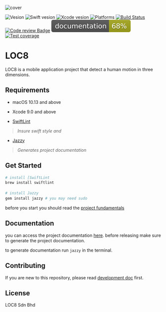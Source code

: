 
![cover](https://user-images.githubusercontent.com/6648552/34352047-24a21748-ea5b-11e7-8bb4-e3b2a5297d92.png)

![Vesion](https://img.shields.io/badge/vesion-0.0.1-157575.svg)
![Swift vesion](https://img.shields.io/badge/swift-4.2-orange.svg)
![Xcode vesion](https://img.shields.io/badge/xcode-10.1-blue.svg)
![Platforms](https://img.shields.io/badge/platforms-iOS|macOS-lightgray.svg)
[![Build Status](https://travis-ci.com/Marwan-Al-Masri/LOC8.svg?token=H9CZx6r8wEAXyxtfxAbz&branch=master)](https://travis-ci.com/Marwan-Al-Masri/LOC8)
[![Code review Badge](https://api.codacy.com/project/badge/Grade/487a286297ef436d8284fa4e1b4dbf17)](https://www.codacy.com?utm_source=github.com&amp;utm_medium=referral&amp;utm_content=Marwan-Al-Masri/LOC8&amp;utm_campaign=Badge_Grade)
![Documentation](./docs/badge.svg)
[![Test coverage](https://codecov.io/gh/Marwan-Al-Masri/LOC8/branch/master/graph/badge.svg?token=g1kcxuoSG6)](https://codecov.io/gh/Marwan-Al-Masri/LOC8)


<!-- ![Vesion](https://img.shields.io/badge/vesion-0.0.1-4B8A88.svg?style=for-the-badge&colorA=4B8A88&colorB=666666&logo=data%3Aimage%2Fpng%3Bbase64%2CiVBORw0KGgoAAAANSUhEUgAAABAAAAAQCAQAAAC1%2BjfqAAABEElEQVQoz32RsUoDQRCG%2F3hHStsk9oKNRrG28x0sjcXlwEqEmGCVE2xkBYsEco2FYOH5DDlRsNeLvbnUeQY%2Fi927nI1bzew%2FO%2F%2FON5IkiRq%2BKgefWjVdkyRahBgMIc3V7UqOyEmZEJOSMywV24pnMtplx10yEmstPIkrPpx0zJmLPokkfOudsyPhs87DzzcbkkSb3P5FdEndqwknhDy67IXABreMJAb0WXLHDXPOGUiMMLbAMJbos%2BSaCy455Z2exLgo6PIqccB9OUVCR%2BKtsGixYIsjtiXq1CUO6bDJgqbsIETMHGAPz0JnxlDCL0AlZOyVFvt88aQCYwX1lJiYKfMK6so2GgQYDAGNP%2FL%2F6%2F4F%2FzfGPZcqU20AAAAASUVORK5CYII%3D)
![Swift](https://img.shields.io/badge/swift-4.0-orange.svg?style=for-the-badge&colorA=F27E3F&colorB=666666&logo=data%3Aimage%2Fpng%3Bbase64%2CiVBORw0KGgoAAAANSUhEUgAAABAAAAAQCAQAAAC1%2BjfqAAAAyklEQVQoz63PPS9EURSF4Z0wGIkKxSQaOoUpadUkFNRCK3qt0E6inN8wrULr4w%2BoNCTiMjKJTuIrJplHc%2B84F43EW%2B21zpudfSL%2BjjHDv9WVZG6aLj%2BOR5hX6%2Bc1mclUGLVjRMNsnqs%2BnJZ3TDlWd2E1z1dYLisL7ux6tm8gwiVa389c0XWNczPecP%2FzJxt64AW8FvVEomzqKugU5bpDc%2Fk8aK8vPKgWyraetjMnnqQcfK1ekilz49FteuCQLUcy79paFiNUNOIf%2BARyG7AZEbNDrwAAAABJRU5ErkJggg%3D%3D)
![Xcode](https://img.shields.io/badge/xcode-9.2-blue.svg?style=for-the-badge&colorA=007EC6&colorB=666666&logo=data%3Aimage%2Fpng%3Bbase64%2CiVBORw0KGgoAAAANSUhEUgAAABAAAAAQCAMAAAAoLQ9TAAAAeFBMVEUAAAD%2F%2F%2F%2F%2F%2F%2F%2F%2F%2F%2F%2F%2F%2F%2F%2F%2F%2F%2F%2F%2F%2F%2F%2F%2F%2F%2F%2F%2F%2F%2F%2F%2F%2F%2F%2F%2F%2F%2F%2F%2F%2F%2F%2F%2F%2F%2F%2F%2F%2F%2F%2F%2F%2F%2F%2F%2F%2F%2F%2F%2F%2F%2F%2F%2F%2F%2F%2F%2F%2F%2F%2F%2F%2F%2F%2F%2F%2F%2F%2F%2F%2F%2F%2F%2F%2F%2F%2F%2F%2F%2F%2F%2F%2F%2F%2F%2F%2F%2F%2F%2F%2F%2F%2F%2F%2F%2F%2F%2F%2F%2F%2F%2F%2F%2F%2F%2F%2F%2F%2F%2F%2F%2F%2F%2F%2F%2F%2F%2F%2F%2F%2F%2F%2F%2F%2F%2F%2F%2F%2F%2F%2F%2F%2F%2F%2F%2F%2F%2F%2F%2F%2F%2F%2F%2F%2FGqOSsAAAAJ3RSTlMAAQIDBAUGBwwONj1CR01OT1JWYGdxiJeboKGirrDHycvW2t%2Fx9PV63T6GAAAAbklEQVR42n2LyRKCUAwEOyQquKEiKO57%2Fv8PLbGKl%2FJgnzKZHjpU1YxfMu1PWexPu2WK5PNx495O4qp4VJvbp%2FwyojlAjqTVZcYgZaO%2BgoTeXkcMkrD2MjwEuT8LJAilt3GRcfYpSmC1HfIfDf4bfu0EO9MjlBsAAAAASUVORK5CYII%3D)
![Platforms](https://img.shields.io/badge/platforms-iOS%20%7C%20macOS-lightgray.svg?style=for-the-badge&colorA=bbbbbb&colorB=666666&logo=data%3Aimage%2Fpng%3Bbase64%2CiVBORw0KGgoAAAANSUhEUgAAABAAAAAQCAMAAAAoLQ9TAAAAvVBMVEUAAAD%2F%2F%2F%2F%2F%2F%2F%2F%2F%2F%2F%2F%2F%2F%2F%2F%2F%2F%2F%2F%2F%2F%2F%2F%2F%2F%2F%2F%2F%2F%2F%2F%2F%2F%2F%2F%2F%2F%2F%2F%2F%2F%2F%2F%2F%2F%2F%2F%2F%2F%2F%2F%2F%2F%2F%2F%2F%2F%2F%2F6%2Bvr%2F%2F%2F%2F%2F%2F%2F%2F%2F%2F%2F%2F%2F%2F%2F%2F%2F%2F%2F%2F%2F%2F%2F%2F%2F%2F%2F%2F%2F%2F%2F%2F%2F%2F%2F%2F%2F%2F%2F%2F%2F%2F%2F%2F%2F%2F%2F%2F%2F%2F%2F%2F%2F%2F%2F%2F%2F%2F%2F%2F%2F%2F%2F%2F%2F%2F%2F%2F%2F%2F%2F%2F%2F%2F%2F%2F%2F%2F%2F%2F%2F%2F%2F%2F%2F%2F%2F%2F%2F%2F%2F%2F%2F%2F%2F%2F%2F%2F%2F%2F%2F%2F%2F%2F%2F%2F%2F%2F%2F%2F%2F%2F%2F%2F%2F%2F%2F%2F%2F%2F%2F%2F%2F%2F%2F%2F%2F%2F%2F%2F%2F%2F%2F%2F%2F%2F%2F%2F%2F%2F%2F%2F%2F%2F%2F%2F%2F%2F%2F%2F%2F%2F%2F%2F%2F%2F%2F%2F%2F%2F%2F%2F%2F%2F%2F%2F%2F%2F%2B%2Fv7%2F%2F%2F%2F%2B%2Fv7%2F%2F%2F%2FWsUcWAAAAPXRSTlMAAQIDBAUNFRcbHyYqLjA1ODg5O0JDTlRZXWVrbW5ygYSOkpaYo6uvsLLDycvN0ezv8PP19vf5%2Bvv8%2Ff7%2BWnDe8QAAAKdJREFUeNo9jtcWwjAMQxUIe%2B%2B9994QoOj%2FPwu7LehBJ7pxHCGQARpd%2FBW1MfQ5Qyy8NWJZXpMwUc0RIFOLV1bVfNloMLBTx8Nysic3JSEGU%2FJNkUd2dCTn0X1ezj0fHEGXtOio%2BngswQpoCwhfFHxQ54sq4QO%2FQvoYEPFbU7LBnI%2FfyCUF2VuU49PJN3cOEVEyZKitDapifN4NeovTOq09fJKwEIPmL3YMHFpcYhZKAAAAAElFTkSuQmCC)

[![Build Status](https://img.shields.io/badge/Build-Passing-brightgreen.svg?style=for-the-badge&logo=data%3Aimage%2Fpng%3Bbase64%2CiVBORw0KGgoAAAANSUhEUgAAABAAAAAQCAQAAAC1%2BjfqAAABO0lEQVQoz03RvUvVARjF8XOv9QcENQhF5FxtNYRLCG1Fv4roZSmjSQlbWgy5l6gwawuClgq3CEQaFLwRtoSktV10s8FeXCotpFvwafD%2B8p7x%2BT6cw3OeJEmiK0kcdMoJ%2B5NENVtSTRwwo9RrRzvxtsQxv7Gopm4RDGyStpVx37GkUFjChje6y%2Bjoc9MceOIZ%2FvrqtqLEI%2B3kDYyq29KU7Um8woo1LPuEj5r4gT%2B6kxjz2ahxYz4Y9NI79wzpsaK5GdGv5W7ikLNOGla4mNjpl0tJ7ND0zblEzSMP3DfoYeKMOaeT6DVkwrxrRszYo8e0G4a9MOVIWdVxs646bFJDw4LrrnjrTqIalSTR8NTz%2F%2Bf91LJuX6IrKomKx2204D1oKdpVp%2FS4bNoXNXWrbtlVzjtWEntdcN7uznf%2FAwm0MQFPK%2BzJAAAAAElFTkSuQmCC)](https://travis-ci.com/Marwan-Al-Masri/LOC8)
[![Codacy Badge](https://img.shields.io/badge/Review-B-brightgreen.svg?style=for-the-badge&logo=data%3Aimage%2Fpng%3Bbase64%2CiVBORw0KGgoAAAANSUhEUgAAABAAAAAQCAQAAAC1%2BjfqAAABP0lEQVQoFQXBMW%2BNUQAG4Od8996WRtOGgdoY%2FAAGkVQ6skpsjeFOYuxChIT0JzTXTzBaiIjYTEINRCPSoYPUoE2kQjS93zmv50FKCuwcq5P2IvPbs%2F1qTpKSghSod7JC20lyfLqStN1%2BDCnSUR8k%2BUZ%2Fqz6lHydJUtdJQT9Okvbp7xKQMr2S90lS7yKnspu0jz%2FmyCBdCmzNtA9tr7%2BJejtJji6TESmQGXI2s6SULNZr5fRgAwDIsPRZzsNs2xwBAEAG1EnSPncXnyd1QjoAAD36YQ7sZxMFABTyxW%2Ff7c3Dr0UyTAEyIgvw5wymy%2B1re%2Fe4IyUDUqC9aVvTq6DeT%2BoGWQI4vNBeJ0ldB%2Bn6Gxxdyn5e1kf0q0mS1CcgBeifJUny80SuJzmo9yAFKRlyeL6utVftbRYyV9f%2BnYN0%2FAcnmtIFYDjQTgAAAABJRU5ErkJggg%3D%3D)](https://www.codacy.com?utm_source=github.com&amp;utm_medium=referral&amp;utm_content=Marwan-Al-Masri/LOC8&amp;utm_campaign=Badge_Grade)
![Documentation](https://img.shields.io/badge/Documentation-69%25-yellowgreen.svg?style=for-the-badge&logo=data%3Aimage%2Fpng%3Bbase64%2CiVBORw0KGgoAAAANSUhEUgAAABAAAAAQCAQAAAC1%2BjfqAAAA%2FElEQVQoz6XRvyvtARzG8ef7PadMBoNylR8puqNJkZIBR0nZDgaDu5mO5dQtgxJl8LNkIKUsuuPNv2CzGW5Z7iL%2FxcvgpBNl8Xymp%2BfTp573J%2FmOlIov48%2F7pVKl5aqJXl1RqLQHiUKpI9Ht2VT7hWk1NbWW%2B%2BGvR5PRb8mIPkNWzJizZlSPJXem%2FLYY0%2F459OTBjXUbLtz778VlYt9CdCr99EfVrgMnzpXOLNtyZNd8lImGX4lzx87cJCYcJbYx%2BVZn1nVi0IBBw4k9m0ni1FgSRWLHrYampoZLV6rt9YokMW5VXd2q2RaN4p2l4iPzT5gTFdXWVL580Ue9AlYOqADjyNOVAAAAAElFTkSuQmCC) [![CodeCov](https://img.shields.io/badge/Coverage-25%25-red.svg?style=for-the-badge&logo=data%3Aimage%2Fpng%3Bbase64%2CiVBORw0KGgoAAAANSUhEUgAAABAAAAAQCAMAAAAoLQ9TAAAAsVBMVEUAAAD%2F%2F%2F%2F%2F%2F%2F%2F%2F%2F%2F%2F%2F%2F%2F%2F%2F%2F%2F%2F%2F%2F%2F%2F%2F%2F%2F%2F%2F%2F%2F%2F%2F%2F%2F%2F%2F%2F%2F%2F%2F%2F%2F%2F%2F%2F%2F%2F%2F%2F%2F%2F%2F%2F%2F%2F%2F%2F%2F%2F%2F%2F%2F%2F%2F%2F%2F%2F%2F%2F%2F%2F%2F%2F%2F%2F%2F%2F%2F%2F%2F%2F%2F%2F%2F%2F%2F%2F%2F%2F%2F%2F%2F%2F%2F%2F%2F%2F%2F%2F%2F%2F%2F%2F%2F%2F%2F%2F%2F%2F%2F%2F%2F%2F%2F%2F%2F%2F%2F%2F%2F%2F%2F%2F%2F%2F%2F%2F%2F%2F%2F%2F%2F%2F%2F%2F%2F%2F%2F%2F%2F%2F%2F%2F%2F%2F%2F%2F%2F%2F%2F%2F%2F%2F%2F%2F%2F%2F%2F%2F%2F%2F%2F%2F%2F%2F%2F%2F%2F%2F%2F%2F%2F%2F%2F%2F%2F%2F%2F%2F%2F%2F%2F%2F%2F%2F%2F%2F%2F%2F%2F%2F%2F%2F%2F%2F%2F%2F%2F%2F%2F%2F%2F%2F%2F%2F%2F%2F%2F%2F%2F%2F%2F%2F%2F%2F%2F%2F%2F%2F%2B%2Fv7%2F%2F%2F%2F%2F%2F%2F%2FKPm31AAAAOnRSTlMAAQIDBAUGBxkiJCUpKjlAQlFVWlxeX2BhY2RlZmhub3F1eXp7ipGUqaqtrrq7zdHr7Pb4%2Bfr7%2FP7%2BoAjp1AAAAKtJREFUeNpNiotyAUEQRc%2FMsISERYJ4r%2Fci3rtD%2F%2F%2BH6dol5VTXrT63LmCcRqOh4QyKhfLvcr9f9soq2c2OknGa500skibeJ6lIrM5CEi8ZPpEFVM%2B3qxeviL%2Fez1XGoqSiZLsR29Nk8CeHKDrIrj%2B9bPj%2BABMFYRhEBr5%2BgGJRYzh8fdbqokS7Tcnkpm4d3Q4FnhgI3gtLpQat3lvxuXas6jj%2Bm2YcjzC5PQDI%2BhSeN0pHJAAAAABJRU5ErkJggg%3D%3D)](https://codecov.io/gh/Marwan-Al-Masri/LOC8)

Development | Production
---|---
![graph](https://codecov.io/gh/Marwan-Al-Masri/LOC8/branch/development/graphs/sunburst.svg?token=g1kcxuoSG6) | ![graph](https://codecov.io/gh/Marwan-Al-Masri/LOC8/branch/master/graphs/sunburst.svg?token=g1kcxuoSG6) -->

# LOC8

 LOC8 is a mobile application project that detect a human motion in three dimensions.

## Requirements

- macOS 10.13 and above

- Xcode 9.0 and above

- [SwiftLint](https://github.com/realm/SwiftLint)

>_Insure swift style and_

- [Jazzy](https://github.com/realm/jazzy)

>_Generates project documentation_


## Get Started


```bash
# install [SwiftLint
brew install swiftlint

# install Jazzy
gem install jazzy # you may need sudo
```

before you start you should read the [project fundamentals](Documentation/Fundamentals.md)

## Documentation

you can access the project documentation [here](https://marwan-al-masri.github.io/LOC8/index.html). before releasing make sure to generate the project documentation.

to generate documentation run `jazzy` in the terminal.

## Contributing
If you are new to this repository, please read [development doc](Documentation/Development.md) first.

## License
LOC8 Sdn Bhd
